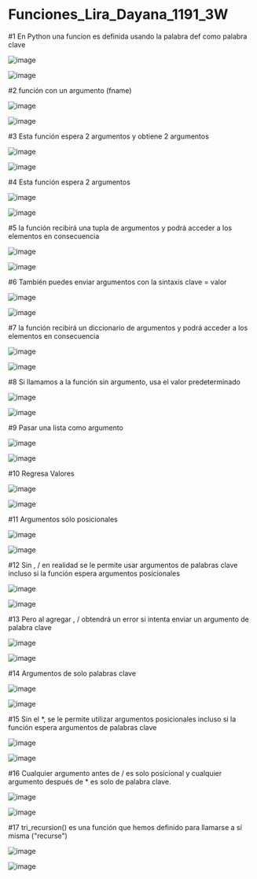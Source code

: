 # Funciones_Lira_Dayana_1191_3W

#1 En Python una funcion es definida usando la palabra def como palabra clave

![image](https://github.com/user-attachments/assets/b58f83a9-553b-49de-8fef-e3e5fdfa1d77)

![image](https://github.com/user-attachments/assets/c3d1f9ed-9ed6-41cb-b2b5-0ce141d49a2f)

#2 función con un argumento (fname)

![image](https://github.com/user-attachments/assets/ab2e848a-f6ce-4c27-96f0-6fa08d573be4)

![image](https://github.com/user-attachments/assets/c43763e0-cf90-4005-88da-13e03ae5f680)

#3 Esta función espera 2 argumentos y obtiene 2 argumentos

![image](https://github.com/user-attachments/assets/0ee8ef99-a903-4290-842b-3b6ebd008bb3)

![image](https://github.com/user-attachments/assets/c5b03879-13de-4e01-8441-9d873b1101bd)


#4 Esta función espera 2 argumentos

![image](https://github.com/user-attachments/assets/eca71d10-0ce0-4206-a467-88e4669f9cc4)

![image](https://github.com/user-attachments/assets/10e6a4aa-fff7-410f-9d8b-47c5d4e8bec4)

#5 la función recibirá una tupla de argumentos y podrá acceder a los elementos en consecuencia

![image](https://github.com/user-attachments/assets/4ac4965d-8693-413d-b8f8-184ffcab989d)

![image](https://github.com/user-attachments/assets/96c70629-b912-4b45-a913-25deaaf4fa4d)

#6 También puedes enviar argumentos con la sintaxis clave = valor

![image](https://github.com/user-attachments/assets/4e1217e0-4639-4daf-bfe6-0979aad2c8ea)

![image](https://github.com/user-attachments/assets/f3b336f4-20a4-40b4-b24f-4fbfd530343c)

#7 la función recibirá un diccionario de argumentos y podrá acceder a los elementos en consecuencia

![image](https://github.com/user-attachments/assets/33b7876b-d2d1-479d-97b1-eb32e761c26c)

![image](https://github.com/user-attachments/assets/db98d83c-c792-40fd-bd09-4ab27793e8a7)

#8 Si llamamos a la función sin argumento, usa el valor predeterminado

![image](https://github.com/user-attachments/assets/284edcc9-623e-4945-85b2-8114e544067e)

![image](https://github.com/user-attachments/assets/2fd0b914-2039-443b-9f09-f072f41e9e43)

#9 Pasar una lista como argumento

![image](https://github.com/user-attachments/assets/5d8b7aef-7067-4ae9-99a4-83c2c0fd0972)

![image](https://github.com/user-attachments/assets/f371c5fa-b6aa-4029-b1b6-456817bb5f1b)

#10 Regresa Valores

![image](https://github.com/user-attachments/assets/d5bfdead-de96-4541-bccc-a422e9de939b)

![image](https://github.com/user-attachments/assets/978e442a-b69d-49bf-bd12-c099ab847bb0)

#11 Argumentos sólo posicionales 

![image](https://github.com/user-attachments/assets/112e20c3-c012-4914-b873-6fe501b994d2)

![image](https://github.com/user-attachments/assets/77fe6a2b-c084-4d1a-8d36-b90bc88bb8ad)

#12 Sin , / en realidad se le permite usar argumentos de palabras clave incluso si la función espera argumentos posicionales

![image](https://github.com/user-attachments/assets/712a4449-e2da-4f81-b453-09f5905b6730)

![image](https://github.com/user-attachments/assets/41661148-b01c-4c77-9463-6f6d7d0100d7)

#13 Pero al agregar , / obtendrá un error si intenta enviar un argumento de palabra clave

![image](https://github.com/user-attachments/assets/957b3f52-1d26-4ea5-9eb0-8368c31c1c90)

![image](https://github.com/user-attachments/assets/f858a588-8eed-4716-9990-89ba0d0d16a1)

#14 Argumentos de solo palabras clave

![image](https://github.com/user-attachments/assets/d2d76653-fb5a-4901-9dab-7354ea799ab6)

![image](https://github.com/user-attachments/assets/d1889ca0-bad4-4bd3-bc3e-29e7917bdc51)

#15 Sin el *, se le permite utilizar argumentos posicionales incluso si la función espera argumentos de palabras clave

![image](https://github.com/user-attachments/assets/096d245f-52dc-4589-b2cd-6504cc30702d)

![image](https://github.com/user-attachments/assets/326c553f-b34b-418a-bafc-2e4ff36944d4)

#16 Cualquier argumento antes de / es solo posicional y cualquier argumento después de * es solo de palabra clave.

![image](https://github.com/user-attachments/assets/85b3af09-5e76-4983-9efd-ae5f8d80f653)

![image](https://github.com/user-attachments/assets/e56b2373-7392-4e3b-9e72-83493c747ebe)

#17 tri_recursion() es una función que hemos definido para llamarse a sí misma ("recurse")

![image](https://github.com/user-attachments/assets/a54cb5f5-0d7b-4b8e-89f1-b5b06197300a)

![image](https://github.com/user-attachments/assets/417e22e9-7014-4d59-af76-5b2d98de3f7a)


